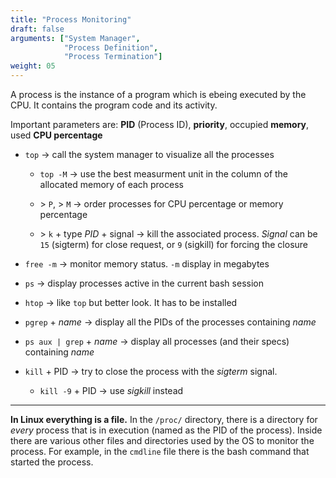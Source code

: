```yaml
---
title: "Process Monitoring"
draft: false
arguments: ["System Manager",
            "Process Definition",
            "Process Termination"]
weight: 05
---
```


A process is the instance of a program which is ebeing executed by the CPU. It contains the program code and its activity.

Important parameters are: **PID** (Process ID), **priority**, occupied **memory**, used **CPU percentage**

- `top` &rarr; call the system manager to visualize all the processes

    - `top -M` &rarr; use the best measurment unit in the column of the allocated memory of each process

    - \> `P`, \> `M` &rarr; order processes for CPU percentage or memory percentage

    - \> `k` + type _PID_ + signal &rarr; kill the associated process. _Signal_ can be `15` (sigterm) for close request, or `9` (sigkill) for forcing the closure

- `free -m` &rarr; monitor memory status. `-m` display in megabytes

- `ps` &rarr; display processes active in the current bash session

- `htop` &rarr; like `top` but better look. It has to be installed

- `pgrep` + _name_ &rarr; display all the PIDs of the processes containing _name_

- `ps aux | grep` + _name_ &rarr; display all processes (and their specs) containing _name_

- `kill` + PID &rarr; try to close the process with the _sigterm_ signal.

    - `kill -9` + PID &rarr; use _sigkill_ instead

* * *

**In Linux everything is a file.** In the `/proc/` directory, there is a directory for _every_ process that is in execution (named as the PID of the process). Inside there are various other files and directories used by the OS to monitor the process. For example, in the `cmdline` file there is the bash command that started the process.